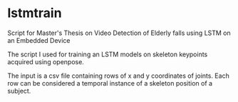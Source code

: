 # lstmtrain

Script for Master's Thesis on Video Detection of Elderly falls using LSTM on an Embedded Device

The script I used for training an LSTM models on skeleton keypoints acquired using openpose.

The input is a csv file containing rows of x and y coordinates of joints. 
Each row can be considered a temporal instance of a skeleton position of a subject.


